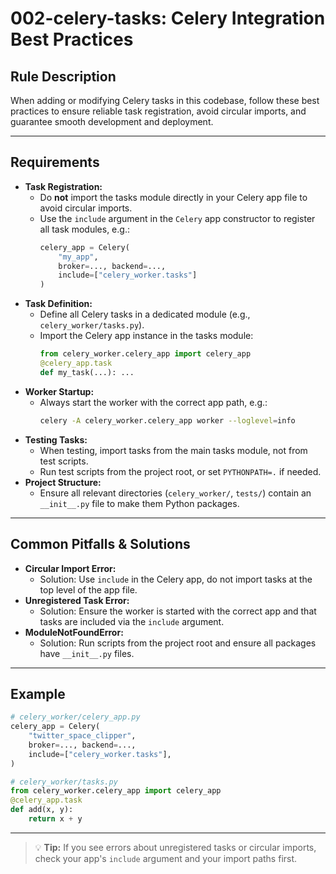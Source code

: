 # 002-celery-tasks: Celery Integration Best Practices

## Rule Description

When adding or modifying Celery tasks in this codebase, follow these best practices to ensure reliable task registration, avoid circular imports, and guarantee smooth development and deployment.

---

## Requirements

- **Task Registration:**
  - Do **not** import the tasks module directly in your Celery app file to avoid circular imports.
  - Use the `include` argument in the `Celery` app constructor to register all task modules, e.g.:
    ```python
    celery_app = Celery(
        "my_app",
        broker=..., backend=...,
        include=["celery_worker.tasks"]
    )
    ```
- **Task Definition:**
  - Define all Celery tasks in a dedicated module (e.g., `celery_worker/tasks.py`).
  - Import the Celery app instance in the tasks module:
    ```python
    from celery_worker.celery_app import celery_app
    @celery_app.task
    def my_task(...): ...
    ```
- **Worker Startup:**
  - Always start the worker with the correct app path, e.g.:
    ```bash
    celery -A celery_worker.celery_app worker --loglevel=info
    ```
- **Testing Tasks:**
  - When testing, import tasks from the main tasks module, not from test scripts.
  - Run test scripts from the project root, or set `PYTHONPATH=.` if needed.
- **Project Structure:**
  - Ensure all relevant directories (`celery_worker/`, `tests/`) contain an `__init__.py` file to make them Python packages.

---

## Common Pitfalls & Solutions

- **Circular Import Error:**
  - Solution: Use `include` in the Celery app, do not import tasks at the top level of the app file.
- **Unregistered Task Error:**
  - Solution: Ensure the worker is started with the correct app and that tasks are included via the `include` argument.
- **ModuleNotFoundError:**
  - Solution: Run scripts from the project root and ensure all packages have `__init__.py` files.

---

## Example

```python
# celery_worker/celery_app.py
celery_app = Celery(
    "twitter_space_clipper",
    broker=..., backend=...,
    include=["celery_worker.tasks"],
)

# celery_worker/tasks.py
from celery_worker.celery_app import celery_app
@celery_app.task
def add(x, y):
    return x + y
```

---

> 💡 **Tip:** If you see errors about unregistered tasks or circular imports, check your app's `include` argument and your import paths first. 